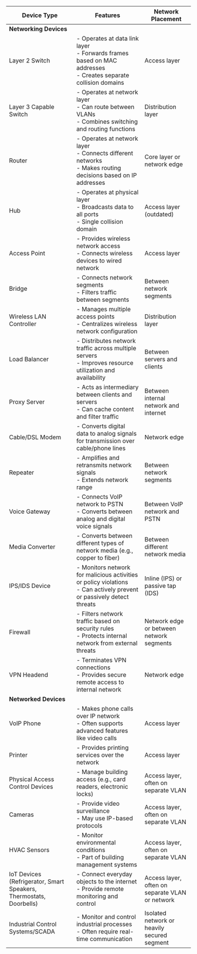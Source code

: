 | Device Type | Features | Network Placement |
|-------------|----------|-------------------|
| **Networking Devices** |
| Layer 2 Switch | - Operates at data link layer<br>- Forwards frames based on MAC addresses<br>- Creates separate collision domains | Access layer |
| Layer 3 Capable Switch | - Operates at network layer<br>- Can route between VLANs<br>- Combines switching and routing functions | Distribution layer |
| Router | - Operates at network layer<br>- Connects different networks<br>- Makes routing decisions based on IP addresses | Core layer or network edge |
| Hub | - Operates at physical layer<br>- Broadcasts data to all ports<br>- Single collision domain | Access layer (outdated) |
| Access Point | - Provides wireless network access<br>- Connects wireless devices to wired network | Access layer |
| Bridge | - Connects network segments<br>- Filters traffic between segments | Between network segments |
| Wireless LAN Controller | - Manages multiple access points<br>- Centralizes wireless network configuration | Distribution layer |
| Load Balancer | - Distributes network traffic across multiple servers<br>- Improves resource utilization and availability | Between servers and clients |
| Proxy Server | - Acts as intermediary between clients and servers<br>- Can cache content and filter traffic | Between internal network and internet |
| Cable/DSL Modem | - Converts digital data to analog signals for transmission over cable/phone lines | Network edge |
| Repeater | - Amplifies and retransmits network signals<br>- Extends network range | Between network segments |
| Voice Gateway | - Connects VoIP network to PSTN<br>- Converts between analog and digital voice signals | Between VoIP network and PSTN |
| Media Converter | - Converts between different types of network media (e.g., copper to fiber) | Between different network media |
| IPS/IDS Device | - Monitors network for malicious activities or policy violations<br>- Can actively prevent or passively detect threats | Inline (IPS) or passive tap (IDS) |
| Firewall | - Filters network traffic based on security rules<br>- Protects internal network from external threats | Network edge or between network segments |
| VPN Headend | - Terminates VPN connections<br>- Provides secure remote access to internal network | Network edge |
| **Networked Devices** |
| VoIP Phone | - Makes phone calls over IP network<br>- Often supports advanced features like video calls | Access layer |
| Printer | - Provides printing services over the network | Access layer |
| Physical Access Control Devices | - Manage building access (e.g., card readers, electronic locks) | Access layer, often on separate VLAN |
| Cameras | - Provide video surveillance<br>- May use IP-based protocols | Access layer, often on separate VLAN |
| HVAC Sensors | - Monitor environmental conditions<br>- Part of building management systems | Access layer, often on separate VLAN |
| IoT Devices (Refrigerator, Smart Speakers, Thermostats, Doorbells) | - Connect everyday objects to the internet<br>- Provide remote monitoring and control | Access layer, often on separate VLAN or network |
| Industrial Control Systems/SCADA | - Monitor and control industrial processes<br>- Often require real-time communication | Isolated network or heavily secured segment |
